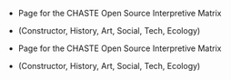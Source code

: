 - Page for the CHASTE Open Source Interpretive Matrix

- (Constructor, History, Art, Social, Tech, Ecology)

- Page for the CHASTE Open Source Interpretive Matrix

- (Constructor, History, Art, Social, Tech, Ecology)
